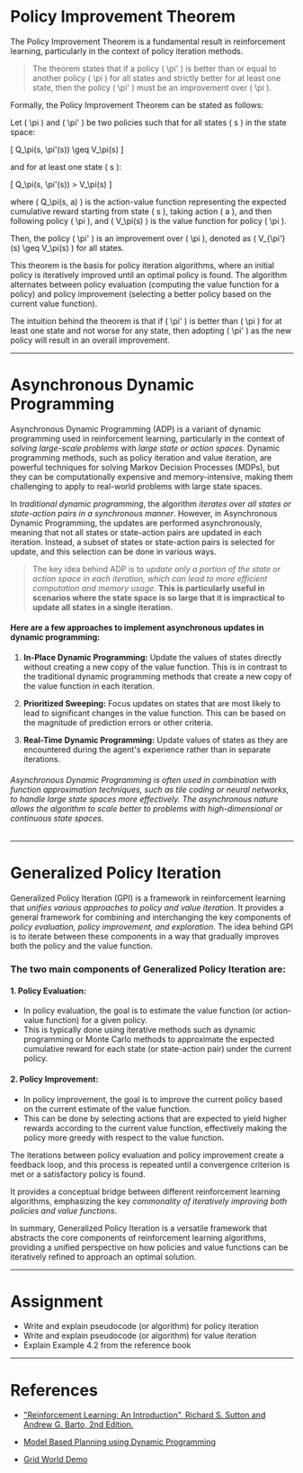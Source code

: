 # Policy Improvement Theorem

The Policy Improvement Theorem is a fundamental result in reinforcement learning, particularly in the context of policy iteration methods. 

> The theorem states that if a policy \( \pi' \) is better than or equal to another policy \( \pi \) for all states and strictly better for at least one state, then the policy \( \pi' \) must be an improvement over \( \pi \).

Formally, the Policy Improvement Theorem can be stated as follows:

Let \( \pi \) and \( \pi' \) be two policies such that for all states \( s \) in the state space:

\[ Q_\pi(s, \pi'(s)) \geq V_\pi(s) \]

and for at least one state \( s \):

\[ Q_\pi(s, \pi'(s)) > V_\pi(s) \]

where \( Q_\pi(s, a) \) is the action-value function representing the expected cumulative reward starting from state \( s \), taking action \( a \), and then following policy \( \pi \), and \( V_\pi(s) \) is the value function for policy \( \pi \).

Then, the policy \( \pi' \) is an improvement over \( \pi \), denoted as \( V_{\pi'}(s) \geq V_\pi(s) \) for all states.

This theorem is the basis for policy iteration algorithms, where an initial policy is iteratively improved until an optimal policy is found. The algorithm alternates between policy evaluation (computing the value function for a policy) and policy improvement (selecting a better policy based on the current value function).

The intuition behind the theorem is that if \( \pi' \) is better than \( \pi \) for at least one state and not worse for any state, then adopting \( \pi' \) as the new policy will result in an overall improvement.

---
# Asynchronous Dynamic Programming
Asynchronous Dynamic Programming (ADP) is a variant of dynamic programming used in reinforcement learning, particularly in the context of *solving large-scale problems* with *large state or action spaces*. Dynamic programming methods, such as policy iteration and value iteration, are powerful techniques for solving Markov Decision Processes (MDPs), but they can be computationally expensive and memory-intensive, making them challenging to apply to real-world problems with large state spaces.

In *traditional dynamic programming*, the algorithm *iterates over all states or state-action pairs in a synchronous manner*. However, in Asynchronous Dynamic Programming, the updates are performed asynchronously, meaning that not all states or state-action pairs are updated in each iteration. Instead, a subset of states or state-action pairs is selected for update, and this selection can be done in various ways.

> The key idea behind ADP is to *update only a portion of the state or action space in each iteration, which can lead to more efficient computation and memory usage*. **This is particularly useful in scenarios where the state space is so large that it is impractical to update all states in a single iteration.**

#### Here are a few approaches to implement asynchronous updates in dynamic programming:

1. **In-Place Dynamic Programming:** Update the values of states directly without creating a new copy of the value function. This is in contrast to the traditional dynamic programming methods that create a new copy of the value function in each iteration.

2. **Prioritized Sweeping:** Focus updates on states that are most likely to lead to significant changes in the value function. This can be based on the magnitude of prediction errors or other criteria.

3. **Real-Time Dynamic Programming:** Update values of states as they are encountered during the agent's experience rather than in separate iterations.

###### Asynchronous Dynamic Programming is often used in combination with function approximation techniques, such as tile coding or neural networks, to handle large state spaces more effectively. The asynchronous nature allows the algorithm to scale better to problems with high-dimensional or continuous state spaces.

---
# Generalized Policy Iteration

Generalized Policy Iteration (GPI) is a framework in reinforcement learning that *unifies various approaches to policy and value iteration*. It provides a general framework for combining and interchanging the key components of *policy evaluation, policy improvement, and exploration*. The idea behind GPI is to iterate between these components in a way that gradually improves both the policy and the value function.

### The two main components of Generalized Policy Iteration are:

#### 1. **Policy Evaluation:**
- In policy evaluation, the goal is to estimate the value function (or action-value function) for a given policy.
- This is typically done using iterative methods such as dynamic programming or Monte Carlo methods to approximate the expected cumulative reward for each state (or state-action pair) under the current policy.

#### 2. **Policy Improvement:**
- In policy improvement, the goal is to improve the current policy based on the current estimate of the value function.
- This can be done by selecting actions that are expected to yield higher rewards according to the current value function, effectively making the policy more greedy with respect to the value function.

The iterations between policy evaluation and policy improvement create a feedback loop, and this process is repeated until a convergence criterion is met or a satisfactory policy is found.



It provides a conceptual bridge between different reinforcement learning algorithms, emphasizing the key *commonality of iteratively improving both policies and value functions*.

In summary, Generalized Policy Iteration is a versatile framework that abstracts the core components of reinforcement learning algorithms, providing a unified perspective on how policies and value functions can be iteratively refined to approach an optimal solution.

---
# Assignment 
- Write and explain pseudocode (or algorithm) for policy iteration
- Write and explain pseudocode (or algorithm) for value iteration
- Explain Example 4.2 from the reference book



---
# References



- ["Reinforcement Learning: An Introduction", Richard S. Sutton and Andrew G. Barto, 2nd Edition.](https://inst.eecs.berkeley.edu/~cs188/sp20/assets/files/SuttonBartoIPRLBook2ndEd.pdf)


- [Model Based Planning using Dynamic Programming](https://www.analyticsvidhya.com/blog/2018/09/reinforcement-learning-model-based-planning-dynamic-programming/)

- [Grid World Demo](https://cs.stanford.edu/people/karpathy/reinforcejs/gridworld_dp.html)



